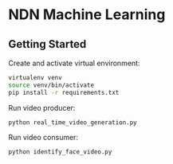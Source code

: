 # NDN Machine Learning

## Getting Started

Create and activate virtual environment:

```bash
virtualenv venv
source venv/bin/activate
pip install -r requirements.txt
```

Run video producer:

```
python real_time_video_generation.py
```

Run video consumer:

```bash
python identify_face_video.py
```

